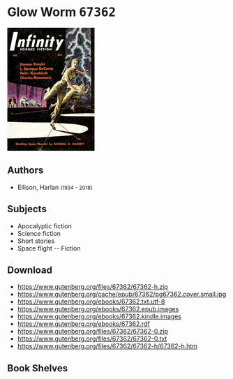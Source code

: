 # Glow Worm <kbd>67362</kbd>

![](./cover.medium.jpg "")

## Authors


 - Ellison, Harlan <small>(1934 - 2018)</small>

## Subjects


 - Apocalyptic fiction
 - Science fiction
 - Short stories
 - Space flight -- Fiction

## Download


 - https://www.gutenberg.org/files/67362/67362-h.zip
 - https://www.gutenberg.org/cache/epub/67362/pg67362.cover.small.jpg
 - https://www.gutenberg.org/ebooks/67362.txt.utf-8
 - https://www.gutenberg.org/ebooks/67362.epub.images
 - https://www.gutenberg.org/ebooks/67362.kindle.images
 - https://www.gutenberg.org/ebooks/67362.rdf
 - https://www.gutenberg.org/files/67362/67362-0.zip
 - https://www.gutenberg.org/files/67362/67362-0.txt
 - https://www.gutenberg.org/files/67362/67362-h/67362-h.htm

## Book Shelves


